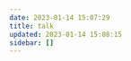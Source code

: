 ```yaml
---
date: 2023-01-14 15:07:29
title: talk
updated: 2023-01-14 15:08:15
sidebar: []
---
```

<script
  type="text/javascript"
  src="//cdn.jsdelivr.net/gh/Uyoahz26/daodao@main/dist/qexo-dao.min.js"
  charset="utf-8"
></script>
<script>
  qexoDaodao
    ?.init({
      el: "#qexo",
      avatar: "https://www.wyblog1.tk/media/images/custom-headerLogo.ico",
      name: "无影",
      limit: 10,
      fromColor: "#000000",
      useLoadingImg: false,
      baseURL: "https://qexo.wyblog1.tk/",
    })
    .then(function () {
      console.log("daodao加载成功")
    })
</script>
